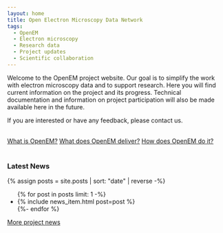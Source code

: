 ```yaml
---
layout: home
title: Open Electron Microscopy Data Network
tags:
  - OpenEM
  - Electron microscopy
  - Research data
  - Project updates
  - Scientific collaboration
---
```



Welcome to the OpenEM project website. Our goal is to simplify the work with electron microscopy data and to support research. Here you will find current information on the project and its progress. Technical documentation and information on project participation will also be made available here in the future.

If you are interested or have any feedback, please contact us.

<html>
<br>
<body>

<div class="button-container">
  <a href="/about" class="button">What is OpenEM?</a>
  <a href="/deliverables" class="button">What does OpenEM deliver?</a>
  <a href="/timeline" class="button">How does OpenEM do it?</a>
</div>

<br>
</body>
</html>

### Latest News ###

{% assign posts = site.posts | sort: "date" | reverse -%}
<ul class="timeline">
  {% for post in posts limit: 1 -%}
  <li class="xtimeline-item right">
    <div class="timeline-content">
      {% include news_item.html post=post %}
    </div>
  </li>
{%- endfor %}
</ul>

<i class="fas fa-caret-right" aria-hidden="true"></i> <a href="/news">More project news</a>
